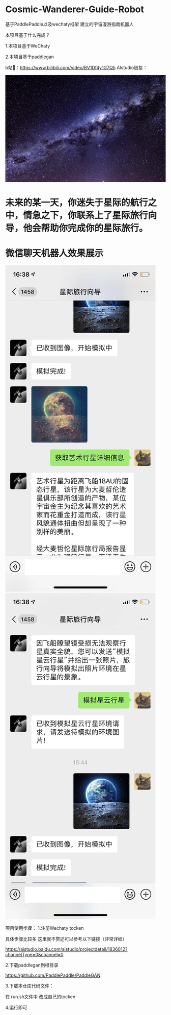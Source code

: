 # Cosmic-Wanderer-Guide-Robot
基于PaddlePaddle以及wechaty框架 建立的宇宙漫游指南机器人 


本项目基于什么完成？


1.本项目基于WeChaty


2.本项目基于paddlegan


b站🔗：https://www.bilibili.com/video/BV1Df4y1G7Qh
AIstudio链接：

<div align='center'>
  <img src='./readmeimg/index.jpg'>
</div>

#  未来的某一天，你迷失于星际的航行之中，情急之下，你联系上了星际旅行向导，他会帮助你完成你的星际旅行。

#  微信聊天机器人效果展示
<img src='./readmeimg/1.jpg'>
<img src='./readmeimg/2.jpg'>



项目使用步骤：
1.注册Wechaty tocken



具体步骤比较多 这里就不赘述可以参考以下链接（非常详细）

https://aistudio.baidu.com/aistudio/projectdetail/1836012?channelType=0&channel=0

2.下载paddlegan到根目录


https://github.com/PaddlePaddle/PaddleGAN


3.下载本仓库代码文件：


在 run.sh文件中 改成自己的tocken


4.运行即可
